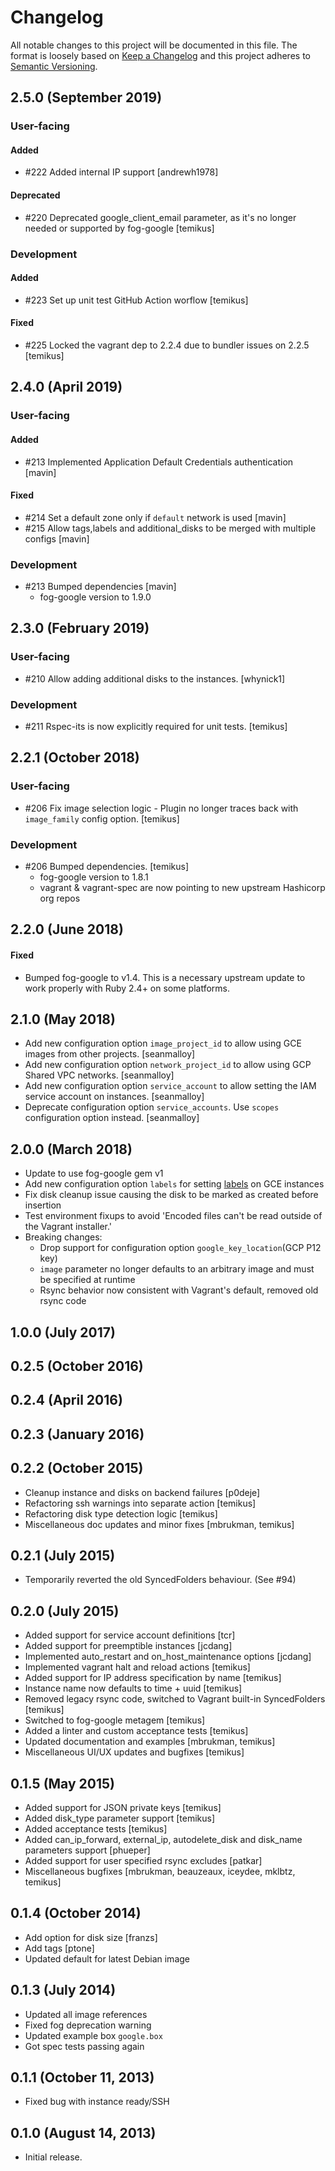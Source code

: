 # Changelog
All notable changes to this project will be documented in this file.
The format is loosely based on [Keep a Changelog](http://keepachangelog.com/en/1.0.0/) and this project adheres to [Semantic Versioning](http://semver.org/spec/v2.0.0.html).

## 2.5.0 (September 2019)

### User-facing

#### Added
- \#222 Added internal IP support [andrewh1978]

#### Deprecated

- \#220 Deprecated google_client_email parameter, as it's no longer needed or
  supported by fog-google [temikus]

### Development

#### Added

- \#223 Set up unit test GitHub Action worflow [temikus]

#### Fixed

- \#225 Locked the vagrant dep to 2.2.4 due to bundler issues on 2.2.5 [temikus]

## 2.4.0 (April 2019)

### User-facing

#### Added
- \#213 Implemented Application Default Credentials authentication [mavin]

#### Fixed
- \#214 Set a default zone only if `default` network is used [mavin]
- \#215 Allow tags,labels and additional_disks to be merged with multiple
  configs [mavin]

### Development

- \#213 Bumped dependencies [mavin]
   - fog-google version to 1.9.0

## 2.3.0 (February 2019)

### User-facing

- \#210 Allow adding additional disks to the instances. [whynick1]

### Development

- \#211 Rspec-its is now explicitly required for unit tests. [temikus]

## 2.2.1 (October 2018)

### User-facing

- \#206 Fix image selection logic - Plugin no longer traces back with
  `image_family` config option. [temikus]

### Development

- \#206 Bumped dependencies. [temikus]
  - fog-google version to 1.8.1
  - vagrant & vagrant-spec are now pointing to new upstream Hashicorp org repos

## 2.2.0 (June 2018)

#### Fixed
* Bumped fog-google to v1.4.
This is a necessary upstream update to work properly with Ruby 2.4+ on some
platforms.

## 2.1.0 (May 2018)

* Add new configuration option `image_project_id` to allow using GCE images from other projects. [seanmalloy]
* Add new configuration option `network_project_id` to allow using GCP Shared VPC networks. [seanmalloy]
* Add new configuration option `service_account` to allow setting the IAM service account on instances. [seanmalloy]
* Deprecate configuration option `service_accounts`. Use `scopes` configuration option instead. [seanmalloy]

## 2.0.0 (March 2018)

* Update to use fog-google gem v1
* Add new configuration option `labels` for setting [labels](https://cloud.google.com/compute/docs/labeling-resources)
  on GCE instances
* Fix disk cleanup issue causing the disk to be marked as created before insertion
* Test environment fixups to avoid 'Encoded files can't be read outside of the Vagrant installer.'
* Breaking changes:
  * Drop support for configuration option `google_key_location`(GCP P12 key)
  * `image` parameter no longer defaults to an arbitrary image and must be
    specified at runtime
  * Rsync behavior now consistent with Vagrant's default, removed old rsync code

## 1.0.0 (July 2017)
## 0.2.5 (October 2016)
## 0.2.4 (April 2016)
## 0.2.3 (January 2016)

## 0.2.2 (October 2015)

* Cleanup instance and disks on backend failures [p0deje]
* Refactoring ssh warnings into separate action [temikus]
* Refactoring disk type detection logic [temikus]
* Miscellaneous doc updates and minor fixes [mbrukman, temikus]

## 0.2.1 (July 2015)

* Temporarily reverted the old SyncedFolders behaviour. (See #94)

## 0.2.0 (July 2015)

* Added support for service account definitions [tcr]
* Added support for preemptible instances [jcdang]
* Implemented auto_restart and on_host_maintenance options [jcdang]
* Implemented vagrant halt and reload actions [temikus]
* Added support for IP address specification by name [temikus]
* Instance name now defaults to time + uuid [temikus]
* Removed legacy rsync code, switched to Vagrant built-in SyncedFolders [temikus]
* Switched to fog-google metagem [temikus]
* Added a linter and custom acceptance tests [temikus]
* Updated documentation and examples [mbrukman, temikus]
* Miscellaneous UI/UX updates and bugfixes [temikus]

## 0.1.5 (May 2015)

* Added support for JSON private keys [temikus]
* Added disk_type parameter support [temikus]
* Added acceptance tests [temikus]
* Added can_ip_forward, external_ip, autodelete_disk and disk_name parameters support [phueper]
* Added support for user specified rsync excludes [patkar]
* Miscellaneous bugfixes [mbrukman, beauzeaux, iceydee, mklbtz, temikus]

## 0.1.4 (October 2014)

* Add option for disk size [franzs]
* Add tags [ptone]
* Updated default for latest Debian image

## 0.1.3 (July 2014)

* Updated all image references
* Fixed fog deprecation warning
* Updated example box `google.box`
* Got spec tests passing again

## 0.1.1 (October 11, 2013)

* Fixed bug with instance ready/SSH

## 0.1.0 (August 14, 2013)

* Initial release.

